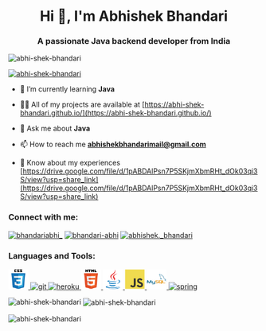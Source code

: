 <h1 align="center">Hi 👋, I'm Abhishek Bhandari</h1>
<h3 align="center">A passionate Java backend developer from India</h3>

<p align="left"> <img src="https://komarev.com/ghpvc/?username=abhi-shek-bhandari&label=Profile%20views&color=0e75b6&style=flat" alt="abhi-shek-bhandari" /> </p>

<p align="left"> <a href="https://github.com/ryo-ma/github-profile-trophy"><img src="https://github-profile-trophy.vercel.app/?username=abhi-shek-bhandari" alt="abhi-shek-bhandari" /></a> </p>

- 🌱 I’m currently learning **Java**

- 👨‍💻 All of my projects are available at [https://abhi-shek-bhandari.github.io/](https://abhi-shek-bhandari.github.io/)

- 💬 Ask me about **Java**

- 📫 How to reach me **abhishekbhandarimail@gmail.com**

- 📄 Know about my experiences [https://drive.google.com/file/d/1pABDAlPsn7P5SKjmXbmRHt_dOk03qi3S/view?usp=share_link](https://drive.google.com/file/d/1pABDAlPsn7P5SKjmXbmRHt_dOk03qi3S/view?usp=share_link)

<h3 align="left">Connect with me:</h3>
<p align="left">
<a href="https://twitter.com/bhandariabhi_" target="blank"><img align="center" src="https://raw.githubusercontent.com/rahuldkjain/github-profile-readme-generator/master/src/images/icons/Social/twitter.svg" alt="bhandariabhi_" height="30" width="40" /></a>
<a href="https://linkedin.com/in/bhandari-abhi" target="blank"><img align="center" src="https://raw.githubusercontent.com/rahuldkjain/github-profile-readme-generator/master/src/images/icons/Social/linked-in-alt.svg" alt="bhandari-abhi" height="30" width="40" /></a>
<a href="https://instagram.com/abhishek._bhandari" target="blank"><img align="center" src="https://raw.githubusercontent.com/rahuldkjain/github-profile-readme-generator/master/src/images/icons/Social/instagram.svg" alt="abhishek._bhandari" height="30" width="40" /></a>
</p>

<h3 align="left">Languages and Tools:</h3>
<p align="left"> <a href="https://www.w3schools.com/css/" target="_blank" rel="noreferrer"> <img src="https://raw.githubusercontent.com/devicons/devicon/master/icons/css3/css3-original-wordmark.svg" alt="css3" width="40" height="40"/> </a> <a href="https://git-scm.com/" target="_blank" rel="noreferrer"> <img src="https://www.vectorlogo.zone/logos/git-scm/git-scm-icon.svg" alt="git" width="40" height="40"/> </a> <a href="https://heroku.com" target="_blank" rel="noreferrer"> <img src="https://www.vectorlogo.zone/logos/heroku/heroku-icon.svg" alt="heroku" width="40" height="40"/> </a> <a href="https://www.w3.org/html/" target="_blank" rel="noreferrer"> <img src="https://raw.githubusercontent.com/devicons/devicon/master/icons/html5/html5-original-wordmark.svg" alt="html5" width="40" height="40"/> </a> <a href="https://www.java.com" target="_blank" rel="noreferrer"> <img src="https://raw.githubusercontent.com/devicons/devicon/master/icons/java/java-original.svg" alt="java" width="40" height="40"/> </a> <a href="https://developer.mozilla.org/en-US/docs/Web/JavaScript" target="_blank" rel="noreferrer"> <img src="https://raw.githubusercontent.com/devicons/devicon/master/icons/javascript/javascript-original.svg" alt="javascript" width="40" height="40"/> </a> <a href="https://www.mysql.com/" target="_blank" rel="noreferrer"> <img src="https://raw.githubusercontent.com/devicons/devicon/master/icons/mysql/mysql-original-wordmark.svg" alt="mysql" width="40" height="40"/> </a> <a href="https://spring.io/" target="_blank" rel="noreferrer"> <img src="https://www.vectorlogo.zone/logos/springio/springio-icon.svg" alt="spring" width="40" height="40"/> </a> </p>

<p><img align="left" src="https://github-readme-stats.vercel.app/api/top-langs?username=abhi-shek-bhandari&show_icons=true&locale=en&layout=compact" alt="abhi-shek-bhandari" /></p>

<p>&nbsp;<img align="center" src="https://github-readme-stats.vercel.app/api?username=abhi-shek-bhandari&show_icons=true&locale=en" alt="abhi-shek-bhandari" /></p>

<p><img align="center" src="https://github-readme-streak-stats.herokuapp.com/?user=abhi-shek-bhandari&" alt="abhi-shek-bhandari" /></p>


